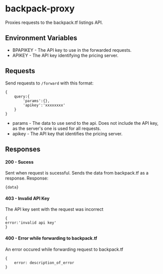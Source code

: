 # backpack-proxy
Proxies requests to the backpack.tf listings API.

## Environment Variables
- BPAPIKEY - The API key to use in the forwarded requests.
- APIKEY - The API key identifying the pricing server.

## Requests
Send requests to `/forward` with this format:
```
{
    query:{
        'params':{},
        'apikey':'xxxxxxxx'
    }
}
```
- params - The data to use send to the api. Does not include the API key, as the server's one is used for all requests.
- apikey - The API key that identifies the pricing server.

## Responses

#### 200 - Sucess
Sent when request is sucessful. Sends the data from backpack.tf as a response.
Response:
```
{data}
```
#### 403 - Invalid API Key
The API key sent with the request was incorrect
```
{
error:'invalid api key'
}
```
#### 400 - Error while forwarding to backpack.tf
An error occured while forwarding request to backpack.tf
```
{
    error: description_of_error
}
```

